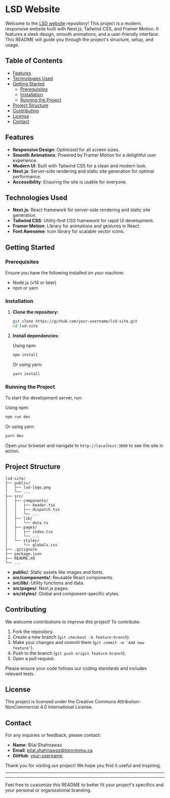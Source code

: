 # LSD Website

Welcome to the [LSD website](https://lavine-software.vercel.app/) repository! This project is a modern, responsive website built with Next.js, Tailwind CSS, and Framer Motion. It features a sleek design, smooth animations, and a user-friendly interface. This README will guide you through the project's structure, setup, and usage.

## Table of Contents

- [Features](#features)
- [Technologies Used](#technologies-used)
- [Getting Started](#getting-started)
  - [Prerequisites](#prerequisites)
  - [Installation](#installation)
  - [Running the Project](#running-the-project)
- [Project Structure](#project-structure)
- [Contributing](#contributing)
- [License](#license)
- [Contact](#contact)

## Features

- **Responsive Design**: Optimized for all screen sizes.
- **Smooth Animations**: Powered by Framer Motion for a delightful user experience.
- **Modern UI**: Built with Tailwind CSS for a clean and modern look.
- **Next.js**: Server-side rendering and static site generation for optimal performance.
- **Accessibility**: Ensuring the site is usable for everyone.

## Technologies Used

- **Next.js**: React framework for server-side rendering and static site generation.
- **Tailwind CSS**: Utility-first CSS framework for rapid UI development.
- **Framer Motion**: Library for animations and gestures in React.
- **Font Awesome**: Icon library for scalable vector icons.

## Getting Started

### Prerequisites

Ensure you have the following installed on your machine:

- Node.js (v14 or later)
- npm or yarn

### Installation

1. **Clone the repository:**

   ```sh
   git clone https://github.com/your-username/lsd-site.git
   cd lsd-site
   ```

2. **Install dependencies:**

   Using npm:

   ```sh
   npm install
   ```

   Or using yarn:

   ```sh
   yarn install
   ```

### Running the Project

To start the development server, run:

Using npm:

```sh
npm run dev
```

Or using yarn:

```sh
yarn dev
```

Open your browser and navigate to `http://localhost:3000` to see the site in action.

## Project Structure

```plaintext
lsd-site/
├── public/
│   ├── lsd-logo.png
│   └── ...
├── src/
│   ├── components/
│   │   ├── header.tsx
│   │   ├── dispatch.tsx
│   │   └── ...
│   ├── lib/
│   │   └── data.ts
│   ├── pages/
│   │   ├── index.tsx
│   │   └── ...
│   └── styles/
│       └── globals.css
├── .gitignore
├── package.json
├── README.md
└── ...
```

- **public/**: Static assets like images and fonts.
- **src/components/**: Reusable React components.
- **src/lib/**: Utility functions and data.
- **src/pages/**: Next.js pages.
- **src/styles/**: Global and component-specific styles.

## Contributing

We welcome contributions to improve this project! To contribute:

1. Fork the repository.
2. Create a new branch (`git checkout -b feature-branch`).
3. Make your changes and commit them (`git commit -m 'Add new feature'`).
4. Push to the branch (`git push origin feature-branch`).
5. Open a pull request.

Please ensure your code follows our coding standards and includes relevant tests.

## License

This project is licensed under the Creative Commons Attribution-NonCommercial 4.0 International License.

## Contact

For any inquiries or feedback, please contact:

- **Name**: Bilal Shahnawaz
- **Email**: bilal.shahnawaz@torontomu.ca
- **GitHub**: [your-username](https://github.com/bilalshahnawaz)

Thank you for visiting our project! We hope you find it useful and inspiring.

---

---

Feel free to customize this README to better fit your project's specifics and your personal or organizational branding.
